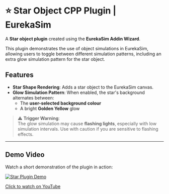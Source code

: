 # ⭐ Star Object CPP Plugin | EurekaSim

A **Star object plugin** created using the **EurekaSim Addin Wizard**.

This plugin demonstrates the use of object simulations in EurekaSim, allowing users to toggle between different simulation patterns, including an extra glow simulation pattern for the star object.

## Features

- **Star Shape Rendering**: Adds a star object to the EurekaSim canvas.
- **Glow Simulation Pattern**: When enabled, the star's background alternates between:
  - The **user-selected background colour**
  - A bright **Golden Yellow** glow

> ⚠ **Trigger Warning**:  
> The glow simulation may cause **flashing lights**, especially with low simulation intervals. Use with caution if you are sensitive to flashing effects.

---

## Demo Video

Watch a short demonstration of the plugin in action:

[![Star Plugin Demo](https://img.youtube.com/vi/DVzNHmPHEZo/0.jpg)](https://youtu.be/DVzNHmPHEZo)

[Click to watch on YouTube](https://youtu.be/DVzNHmPHEZo)

